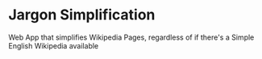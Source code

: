 # Jargon Simplification
Web App that simplifies Wikipedia Pages, regardless of if there's a Simple English Wikipedia available

